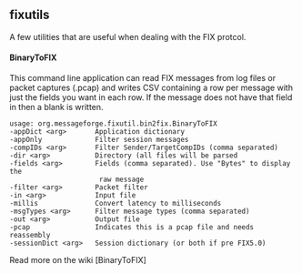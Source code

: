 ## fixutils
A few utilities that are useful when dealing with the FIX protcol.
#### BinaryToFIX
This command line application can read FIX messages from log files or packet captures (.pcap) and writes CSV containing a row per message with just the fields you want in each row. If the message does not have that field in then a blank is written.

```
usage: org.messageforge.fixutil.bin2fix.BinaryToFIX
-appDict <arg>       Application dictionary
-appOnly             Filter session messages
-compIDs <arg>       Filter Sender/TargetCompIDs (comma separated)
-dir <arg>           Directory (all files will be parsed
-fields <arg>        Fields (comma separated). Use "Bytes" to display the
                      raw message
-filter <arg>        Packet filter
-in <arg>            Input file
-millis              Convert latency to milliseconds
-msgTypes <arg>      Filter message types (comma separated)
-out <arg>           Output file
-pcap                Indicates this is a pcap file and needs reassembly
-sessionDict <arg>   Session dictionary (or both if pre FIX5.0)
```
Read more on the wiki [BinaryToFIX]
